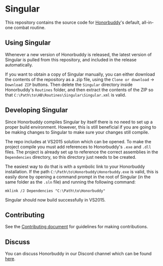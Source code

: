 # Singular

This repository contains the source code for [Honorbuddy](http://www.honorbuddy.com/)'s default, all-in-one combat routine.

## Using Singular

Whenever a new version of Honorbuddy is released, the latest version of Singular is pulled from this repository, and included in the release automatically. 

If you want to obtain a copy of Singular manually, you can either download the contents of the repository as a .zip file, using the `Clone or download` -> `Download ZIP` buttons. Then delete the `Singular` directory inside Honorbuddy's `Routines` folder, and then extract the contents of the ZIP so that `C:\Path\to\HB\Routines\Singular\Singular.xml` is valid.

## Developing Singular

Since Honorbuddy compiles Singular by itself there is no need to set up
a proper build environment. However, this is still beneficial if you are going to
be making changes to Singular to make sure your changes still compile.

The repo includes at VS2015 solution which can be opened. To make the project compile
you must add references to Honorbuddy's `.exe` and `.dll` files. The project is already
set up to reference the correct assemblies in the `Dependencies` directory, so this
directory just needs to be created.

The easiest way to do that is with a symbolic link to your Honorbuddy installation. If
the path `C:\Path\to\Honorbuddy\Honorbuddy.exe` is valid, this is easily done by opening
a command prompt in the root of Singular (in the same folder as the `.sln` file)
and running the following command:
```
mklink /J Dependencies "C:\Path\to\Honorbuddy"
```
Singular should now build successfully in VS2015.

## Contributing

See the [Contributing document](CONTRIBUTING.md) for guidelines for making contributions.

## Discuss

You can discuss Honorbuddy in our Discord channel which can be found [here](https://discordapp.com/invite/0q6seK1er9pqFZkZ).